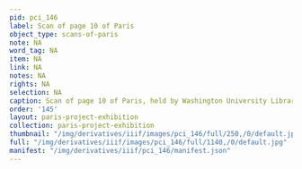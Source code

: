 ```yaml
---
pid: pci_146
label: Scan of page 10 of Paris
object_type: scans-of-paris
note: NA
word_tag: NA
item: NA
link: NA
notes: NA
rights: NA
selection: NA
caption: Scan of page 10 of Paris, held by Washington University Libraries
order: '145'
layout: paris-project-exhibition
collection: paris-project-exhibition
thumbnail: "/img/derivatives/iiif/images/pci_146/full/250,/0/default.jpg"
full: "/img/derivatives/iiif/images/pci_146/full/1140,/0/default.jpg"
manifest: "/img/derivatives/iiif/pci_146/manifest.json"
---
```

